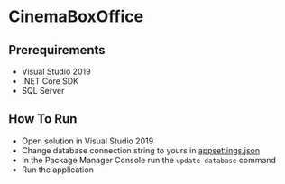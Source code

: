 # CinemaBoxOffice

## Prerequirements

* Visual Studio 2019
* .NET Core SDK
* SQL Server

## How To Run

* Open solution in Visual Studio 2019
* Change database connection string to yours in [appsettings.json](./CinemaBoxOffice.API/appsettings.json)
* In the Package Manager Console run the `update-database` command
* Run the application
